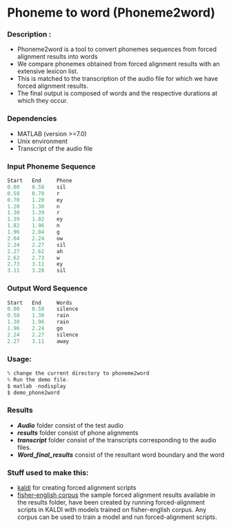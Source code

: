 # Phoneme to word (Phoneme2word)
### Description :
* Phoneme2word is a tool to convert phonemes sequences from forced alignment results into words
* We compare phonemes obtained from forced alignment results with an extensive lexicon list.
* This is matched to the transcription of the audio file for which we have forced alignment results.
* The final output is composed of words and the respective durations at which they occur.  
### Dependencies
* MATLAB (version >=7.0)
* Unix environment
* Transcript of the audio file
### Input Phoneme Sequence
```javascript
Start   End     Phone
0.00 	0.58	sil
0.58 	0.70	r
0.70 	1.20	ey
1.20 	1.30	n
1.30 	1.39	r
1.39 	1.82	ey
1.82 	1.96	n
1.96 	2.04	g
2.04 	2.24	ow
2.24 	2.27	sil
2.27 	2.62	ah
2.62 	2.73	w
2.73 	3.11	ey
3.11 	3.28	sil
```
### Output Word Sequence
```javascript
Start   End     Words
0.00	0.58	silence
0.58	1.30	rain
1.30	1.96	rain
1.96	2.24	go
2.24	2.27	silence
2.27	3.11	away
```
### Usage:
```javascript
% change the current directory to phoneme2word
% Run the demo file.
$ matlab -nodisplay
$ demo_phone2word
```
### Results
* **_Audio_** folder consist of the test audio 
* **_results_** folder consist of phone alignments 
* **_transcript_** folder consist of the transcripts corresponding to the audio files.
* **_Word_final_results_** consist of the resultant word boundary and the word

### Stuff used to make this:

 * [kaldi](https://github.com/kaldi-asr/kaldi) for creating forced alignment scripts
 * [fisher-english corpus](https://catalog.ldc.upenn.edu/ldc2004t19) the sample forced alignment results available in the results folder, have been created by running forced-alignment scripts in KALDI with models trained on fisher-english corpus. Any corpus can be used to train a model and run forced-alignment scripts.

